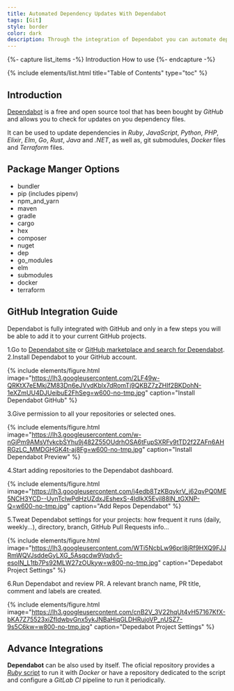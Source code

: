 ```yaml
---
title: Automated Dependency Updates With Dependabot
tags: [Git]
style: border
color: dark
description: Through the integration of Dependabot you can automate dependecy updates on your projects. Do you want to know more?
---
```


{%- capture list_items -%}
Introduction
How to use
{%- endcapture -%}

{% include elements/list.html title="Table of Contents" type="toc" %}

## Introduction

[Dependabot](https://dependabot.com) is a free and open source tool that has been bought by _GitHub_ and allows you to check for updates on you dependency files.

It can be used to update dependencies in _Ruby_, _JavaScript_, _Python_, _PHP_, _Elixir_, _Elm_, _Go_, _Rust_, _Java_ and _.NET_, as well as, git submodules, _Docker_ files and _Terraform_ files.

## Package Manger Options

- bundler
- pip (includes pipenv)
- npm_and_yarn
- maven
- gradle
- cargo
- hex
- composer
- nuget
- dep
- go_modules
- elm
- submodules
- docker
- terraform

## GitHub Integration Guide

Dependabot is fully integrated with GitHub and only in a few steps you will be able to add it to your current GitHub projects.

1.Go to [Dependabot site](https://dependabot.com) or [GitHub marketplace and search for Dependabot](https://github.com/marketplace?utf8=%E2%9C%93&query=dependabot).
2.Install Dependabot to your GitHub account.

{% include elements/figure.html image="https://lh3.googleusercontent.com/2LF49w-QRKtX7eEMkjZM83Dn6eJVvdKblx7dRomTj9QKBZ7zZHIf2BKDohN-1eXZmUU4DJUeibuE2FhSeg=w600-no-tmp.jpg" caption="Install Dependabot GitHub" %}

3.Give permission to all your repositories or selected ones.

{% include elements/figure.html image="https://lh3.googleusercontent.com/w-nGjPm9AMsVfvkcbSYhu9j482Z55OUdrhOSA6tFupSXRFv9tTD2f2ZAFn6AHRGzLC_MMDGHGK4t-aj8Fg=w600-no-tmp.jpg" caption="Install Dependabot Preview" %}

4.Start adding repositories to the Dependabot dashboard.

{% include elements/figure.html image="https://lh3.googleusercontent.com/j4edb8TzKBqykrV_j62qvPQ0ME5NCH3YCD--UynTcIwPdHzUZdxJEshexS-4IdIkX5Evil88lN_tGXNP-Q=w600-no-tmp.jpg" caption="Add Repos Dependabot" %}

5.Tweat Dependabot settings for your projects: how frequent it runs (daily, weekly...), directory, branch, GitHub Pull Requests info...

{% include elements/figure.html image="https://lh3.googleusercontent.com/WTi5NcbLw96prl8jRf9HXQ9FJJRmWQVJsddeGyLXG_5Asqcdw9Vqdv5-esoIN_L1tb7Ps92MLW27zOUkyw=w800-no-tmp.jpg" caption="Depedabot Project Settings" %}

6.Run Dependabot and review PR. A relevant branch name, PR title, comment and labels are created.

{% include elements/figure.html image="https://lh3.googleusercontent.com/cnB2V_3V22hqUt4vH57167KfX-bKA7Z75523xiZfIdwbvGnx5ykJNBaHiqGLDHRujoVP_nUSZ7-9s5C6kw=w800-no-tmp.jpg" caption="Depedabot Project Settings" %}

## Advance Integrations

**Dependabot** can be also used by itself. The oficial repository provides a [_Ruby_ script](https://github.com/dependabot/dependabot-script) to run it with _Docker_ or have a repository dedicated to the script and configure a _GitLab CI_ pipeline to run it periodically.
